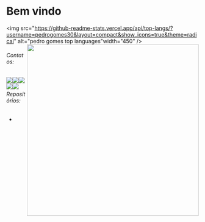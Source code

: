 # Bem vindo 

<img src="https://github-readme-stats.vercel.app/api/top-langs/?username=pedrogomes30&layout=compact&show_icons=true&theme=radical" alt="pedro gomes top languages"width="450"  /><img src="https://github-readme-stats.vercel.app/api?username=pedrogomes30&theme=radical" width="450" align='right'/>




###### Contatos:
[<img src = "https://img.shields.io/badge/linkedin-%230077B5.svg?&style=for-the-badge&logo=linkedin&logoColor=white">](https://www.linkedin.com/in/pedro-gomes-027700aa/)[<img src = "https://img.shields.io/badge/instagram-%23E4405F.svg?&style=for-the-badge&logo=instagram&logoColor=white">](https://www.instagram.com/pedrogomes30/)[<img src = "https://img.shields.io/badge/facebook-%231877F2.svg?&style=for-the-badge&logo=facebook&logoColor=white">](https://www.facebook.com/pedro.gomes.33483)[<img src = "https://img.shields.io/badge/WhatsApp-25D366?style=for-the-badge&logo=whatsapp&logoColor=white" align="bottom" style="float:left">](https://api.whatsapp.com/send?1=pt_BR&phone=5522988015826)[<img src = "https://img.shields.io/badge/Microsoft_Outlook-0078D4?style=for-the-badge&logo=microsoft-outlook&logoColor=white" align="bottom" style="float:left">](mailto:pgs_cf@hotmail.com)

###### Repositórios:
- 
